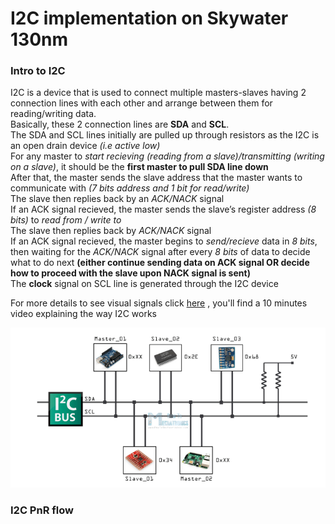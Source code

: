 # I2C implementation on Skywater 130nm
### **Intro to I2C**
I2C is a device that is used to connect multiple masters-slaves having 2 connection lines with each other and arrange between them for reading/writing data.  
Basically, these 2 connection lines are **SDA** and **SCL**.  
The SDA and SCL lines initially are pulled up through resistors as the I2C is an open drain device _(i.e active low)_  
For any master to _start recieving (reading from a slave)/transmitting (writing on a slave)_, it should be the **first master to pull SDA line down**  
After that, the master sends the slave address that the master wants to communicate with _(7 bits address and 1 bit for read/write)_  
The slave then replies back by an _ACK/NACK_ signal  
If an ACK signal recieved, the master sends the slave’s register address _(8 bits)_ to _read from / write to_  
The slave then replies back by _ACK/NACK_ signal  
If an ACK signal recieved, the master begins to _send/recieve_ data in _8 bits_, then waiting for the _ACK/NACK_ signal after every _8 bits_ of data to decide what to do next **(either continue sending data on ACK signal OR decide how to proceed with the slave upon NACK signal is sent)**  
The **clock** signal on SCL line is generated through the I2C device


For more details to see visual signals click [here](https://howtomechatronics.com/tutorials/arduino/how-i2c-communication-works-and-how-to-use-it-with-arduino/) , you'll find a 10 minutes video explaining the way I2C works

![I2C connecting multiple masters-slaves together](I2C_image_1.png)

### **I2C PnR flow**
